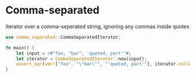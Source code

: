 # Comma-separated

Iterator over a comma-seperated string, ignoring any commas inside quotes

```rust
use comma_separated::CommaSeparatedIterator;

fn main() {
    let input = r#"foo, "bar", 'quoted, part'"#;
    let iterator = CommaSeparatedIterator::new(input);
    assert_eq!(vec!["foo", "\"bar\"", "'quoted, part'"], iterator.collect::<Vec<_>>());
}
```
